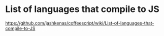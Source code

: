 # List of languages that compile to JS

https://github.com/jashkenas/coffeescript/wiki/List-of-languages-that-compile-to-JS
